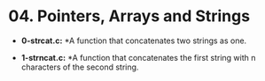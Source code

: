 # 04. Pointers, Arrays and Strings

* **0-strcat.c:**
    *A function that concatenates two strings as one.

* **1-strncat.c:**
    *A function that concatenates the first string with n characters of the second string.

